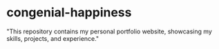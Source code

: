 # congenial-happiness
"This repository contains my personal portfolio website, showcasing my skills, projects, and experience."
